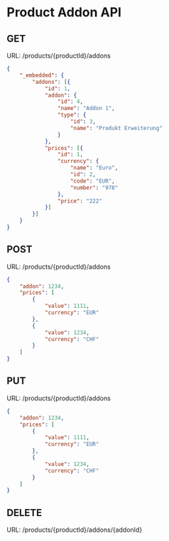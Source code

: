 # Product Addon API

## GET

URL: /products/{productId}/addons

```json
{
	"_embedded": {
		"addons": [{
			"id": 1,
			"addon": {
				"id": 4,
				"name": "Addon 1",
				"type": {
					"id": 3,
					"name": "Produkt Erweiterung"
				}
			},
			"prices": [{
				"id": 1,
				"currency": {
					"name": "Euro",
					"id": 2,
					"code": "EUR",
					"number": "978"
				},
				"price": "222"
			}]
		}]
	}
}
```

## POST

URL: /products/{productId}/addons

```json
{
	"addon": 1234,
	"prices": [
        {
            "value": 1111,
            "currency": "EUR"
        },
        {
            "value": 1234,
            "currency": "CHF"
        }
	]
}
```

## PUT

URL: /products/{productId}/addons

```json
{
	"addon": 1234,
	"prices": [
        {
            "value": 1111,
            "currency": "EUR"
        },
        {
            "value": 1234,
            "currency": "CHF"
        }
	]
}
```

## DELETE

URL: /products/{productId}/addons/{addonId}
